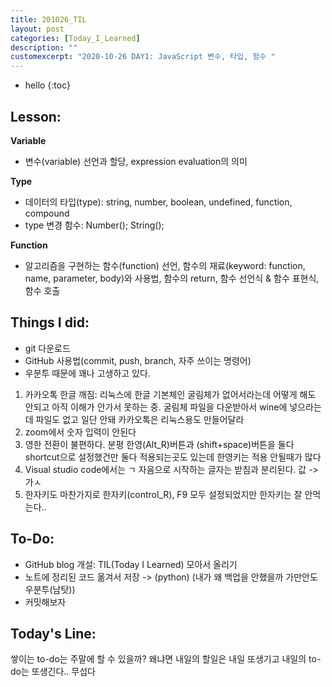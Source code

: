 ```yaml
---
title: 201026_TIL
layout: post
categories: [Today_I_Learned]
description: ""
customexcerpt: "2020-10-26 DAY1: JavaScript 변수, 타입, 함수 "
---
```


* hello
{:toc}


## Lesson:
 **Variable**
 - 변수(variable) 선언과 할당, expression evaluation의 의미
 
 **Type** 
 - 데이터의 타입(type): string, number, boolean, undefined, function, compound
 - type 변경 함수: Number(); String();
 
 **Function** 
 - 알고리즘을 구현하는 함수(function) 선언, 함수의 재료(keyword: function, name, parameter, body)와 사용법, 함수의 return, 함수 선언식 & 함수 표현식, 함수 호출


## Things I did:
- git 다운로드
- GitHub 사용법(commit, push, branch, 자주 쓰이는 명령어)
- 우분투 때문에 꽤나 고생하고 있다.
 1. 카카오톡 한글 깨짐: 리눅스에 한글 기본체인 굴림체가 없어서라는데 어떻게 해도 안되고 아직 이해가 안가서 못하는 중. 굴림체 파일을 다운받아서 wine에 넣으라는데 파일도 없고 일단 안돼 카카오톡은 리눅스용도 만들어달라
 2. zoom에서 숫자 입력이 안된다
 3. 영한 전환이 불편하다. 분평 한영(Alt_R)버튼과 (shift+space)버튼을 둘다 shortcut으로 설정했건만 둘다 적용되는곳도 있는데 한영키는 적용 안될때가 많다
 4. Visual studio code에서는 ㄱ 자음으로 시작하는 글자는 받침과 분리된다. 값 -> 가ㅅ
 5. 한자키도 마찬가지로 한자키(control_R), F9 모두 설정되었지만 한자키는 잘 안먹는다..


## To-Do:
- GitHub blog 개설: TIL(Today I Learned) 모아서 올리기
- 노트에 정리된 코드 옮겨서 저장 -> (python) (내가 왜 백업을 안했을까 가만안도우분투(남탓))
- 커밋해보자


## Today's Line:
쌓이는 to-do는 주말에 할 수 있을까? 왜냐면 내일의 할일은 내일 또생기고 내일의 to-do는 또생긴다.. 무섭다

